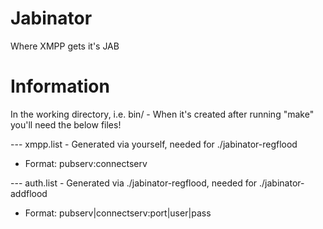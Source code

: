 # Jabinator
Where XMPP gets it's JAB

# Information
In the working directory, i.e. bin/ - When it's created after running "make" you'll need the below files!

--- xmpp.list - Generated via yourself, needed for ./jabinator-regflood

* Format: pubserv:connectserv

--- auth.list - Generated via ./jabinator-regflood, needed for ./jabinator-addflood

* Format: pubserv|connectserv:port|user|pass
